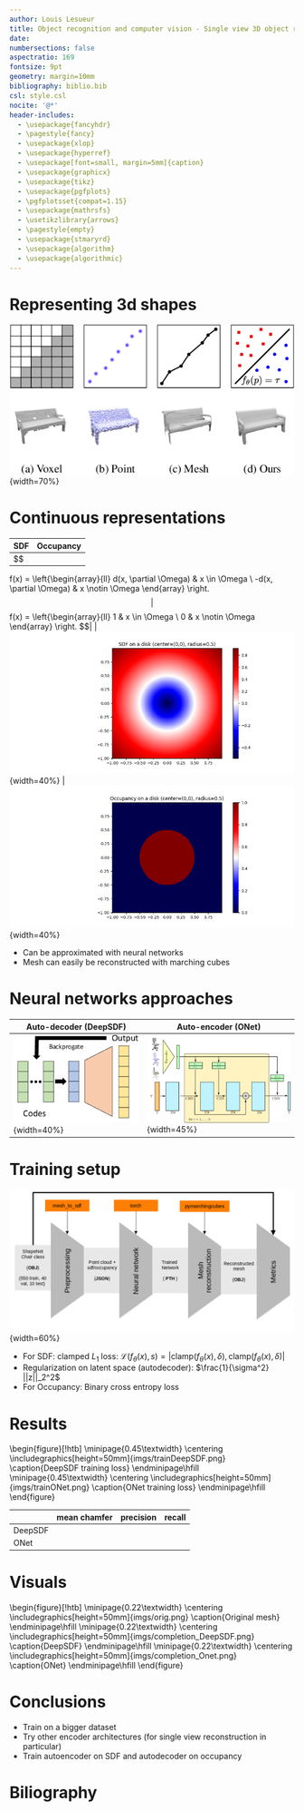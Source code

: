 ```yaml
---
author: Louis Lesueur
title: Object recognition and computer vision - Single view 3D object reconstruction
date: 
numbersections: false
aspectratio: 169
fontsize: 9pt
geometry: margin=10mm
bibliography: biblio.bib
csl: style.csl
nocite: '@*'
header-includes:
  - \usepackage{fancyhdr}
  - \pagestyle{fancy}
  - \usepackage{xlop}
  - \usepackage{hyperref}
  - \usepackage[font=small, margin=5mm]{caption}
  - \usepackage{graphicx}
  - \usepackage{tikz}
  - \usepackage{pgfplots}
  - \pgfplotsset{compat=1.15}
  - \usepackage{mathrsfs}
  - \usetikzlibrary{arrows}
  - \pagestyle{empty}
  - \usepackage{stmaryrd}
  - \usepackage{algorithm}
  - \usepackage{algorithmic}
---
```


# Representing 3d shapes

![Various methods to store shapes](imgs/representation.png){width=70%}

# Continuous representations


| SDF | Occupancy
|-|-
|$$
f(x) = \left\{\begin{array}{ll}
	d(x, \partial \Omega) & x \in \Omega \\
	-d(x, \partial \Omega) & x \notin \Omega
	\end{array}
	\right.
$$|$$
f(x) = \left\{\begin{array}{ll}
	1 & x \in \Omega \\
	0 & x \notin \Omega
	\end{array}
	\right.
$$|
| ![](imgs/sdf.png){width=40%} | ![](imgs/occ.png){width=40%}

+ Can be approximated with neural networks
+ Mesh can easily be reconstructed with marching cubes


# Neural networks approaches

| Auto-decoder (DeepSDF) | Auto-encoder (ONet)
|-|-
| ![](imgs/autodecoder.png){width=40%} | ![](imgs/autoencoder.png){width=45%}

# Training setup

![Training pipepline](imgs/pipeline.png){width=60%}

+ For SDF: clamped $L_1$ loss: $\mathcal{L}(f_\theta(x), s) = | \text{clamp}(f_\theta(x), \delta), \text{clamp}(f_\theta(x), \delta) |$
+ Regularization on latent space (autodecoder): $\frac{1}{\sigma^2} ||z||_2^2$
+ For Occupancy: Binary cross entropy loss

# Results

\begin{figure}[!htb]
	\minipage{0.45\textwidth}
	\centering
	\includegraphics[height=50mm]{imgs/trainDeepSDF.png}
	\caption{DeepSDF training loss}
	\endminipage\hfill
	\minipage{0.45\textwidth}
        \centering
	\includegraphics[height=50mm]{imgs/trainONet.png}
	\caption{ONet training loss}
	\endminipage\hfill
\end{figure}

|  | mean chamfer | precision | recall
|-|-|-|-
|DeepSDF |    ||
|ONet |||


# Visuals

\begin{figure}[!htb]
	\minipage{0.22\textwidth}
	\centering
	\includegraphics[height=50mm]{imgs/orig.png}
	\caption{Original mesh}
	\endminipage\hfill
	\minipage{0.22\textwidth}
        \centering
	\includegraphics[height=50mm]{imgs/completion_DeepSDF.png}
	\caption{DeepSDF}
	\endminipage\hfill
	\minipage{0.22\textwidth}
        \centering
	\includegraphics[height=50mm]{imgs/completion_Onet.png}
	\caption{ONet}
	\endminipage\hfill
\end{figure}

# Conclusions

+ Train on a bigger dataset
+ Try other encoder architectures (for single view reconstruction in particular)
+ Train autoencoder on SDF and autodecoder on occupancy

# Biliography
